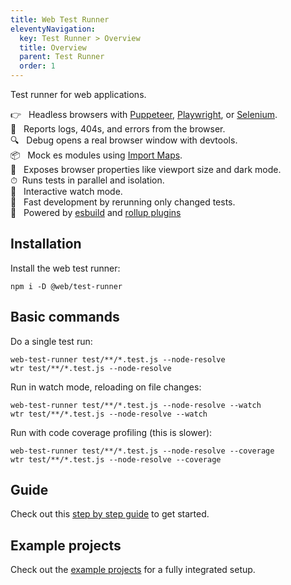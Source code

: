 ```yaml
---
title: Web Test Runner
eleventyNavigation:
  key: Test Runner > Overview
  title: Overview
  parent: Test Runner
  order: 1
---
```


Test runner for web applications.

👉&nbsp;&nbsp; Headless browsers with [Puppeteer](browsers/puppeteer.md), [Playwright](browsers/playwright.md), or [Selenium](browsers/selenium.md). <br>
🚧&nbsp;&nbsp; Reports logs, 404s, and errors from the browser. <br>
🔍&nbsp;&nbsp; Debug opens a real browser window with devtools.<br>
📦&nbsp;&nbsp; Mock es modules using [Import Maps](./writing-tests/mocking.md).<br>
🔧&nbsp;&nbsp; Exposes browser properties like viewport size and dark mode.<br>
⏱&nbsp;&nbsp;Runs tests in parallel and isolation.<br>
👀&nbsp;&nbsp; Interactive watch mode.<br>
🏃&nbsp;&nbsp; Fast development by rerunning only changed tests.<br>
🚀&nbsp;&nbsp; Powered by [esbuild](/docs/dev-server/plugins/esbuild.md) and [rollup plugins](/docs/dev-server/plugins/rollup.md)

## Installation

Install the web test runner:

```
npm i -D @web/test-runner
```

## Basic commands

Do a single test run:

```
web-test-runner test/**/*.test.js --node-resolve
wtr test/**/*.test.js --node-resolve
```

Run in watch mode, reloading on file changes:

```
web-test-runner test/**/*.test.js --node-resolve --watch
wtr test/**/*.test.js --node-resolve --watch
```

Run with code coverage profiling (this is slower):

```
web-test-runner test/**/*.test.js --node-resolve --coverage
wtr test/**/*.test.js --node-resolve --coverage
```

## Guide

Check out this [step by step guide](../../guides/test-runner/getting-started.md) to get started.

## Example projects

Check out the <a href="https://github.com/modernweb-dev/example-projects" target="_blank" rel="noopener noreferrer">example projects</a> for a fully integrated setup.
